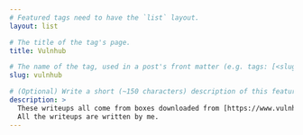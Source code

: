 ```yaml
---
# Featured tags need to have the `list` layout.
layout: list

# The title of the tag's page.
title: Vulnhub

# The name of the tag, used in a post's front matter (e.g. tags: [<slug>]).
slug: vulnhub

# (Optional) Write a short (~150 characters) description of this featured tag.
description: >
  These writeups all come from boxes downloaded from [https://www.vulnhub.com](https://www.vulnub.com). 
  All the writeups are written by me.
---
```

